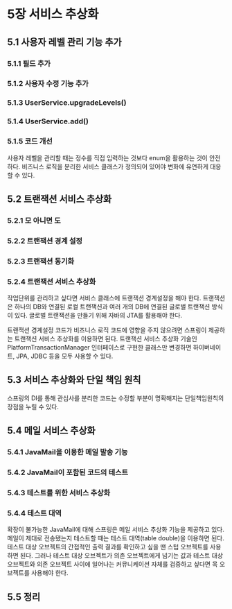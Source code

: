 # 5장 서비스 추상화
## 5.1 사용자 레벨 관리 기능 추가
### 5.1.1 필드 추가
### 5.1.2 사용자 수정 기능 추가
### 5.1.3 UserService.upgradeLevels()
### 5.1.4 UserService.add()
### 5.1.5 코드 개선

사용자 레벨을 관리할 때는 정수를 직접 입력하는 것보다 enum을 활용하는 것이 안전하다.
비즈니스 로직을 분리한 서비스 클래스가 정의되어 있어야 변화에 유연하게 대응할 수 있다.

## 5.2 트랜잭션 서비스 추상화
### 5.2.1 모 아니면 도
### 5.2.2 트랜잭션 경계 설정
### 5.2.3 트랜잭션 동기화
### 5.2.4 트랜잭션 서비스 추상화

작업단위를 관리하고 싶다면 서비스 클래스에 트랜잭션 경계설정을 해야 한다.
트랜잭션은 하나의 DB와 연결된 로컬 트랜잭션과 여러 개의 DB에 연결된 글로벌 트랜잭션 방식이 있다. 
글로벌 트랜잭션을 만들기 위해 자바의 JTA를 활용해야 한다.

트랜잭션 경계설정 코드가 비즈니스 로직 코드에 영향을 주지 않으려면 스프링이 제공하는 트랜잭션 서비스 추상화를 이용하면 된다.
트랜잭션 서비스 추상화 기술인 PlatformTransactionManager 인터페이스로 구현한 클래스만 변경하면 하이버네이트, JPA, JDBC 등을 모두 사용할 수 있다.

## 5.3 서비스 추상화와 단일 책임 원칙

스프링의 DI를 통해 관심사를 분리한 코드는 수정할 부분이 명확해지는 단일책임원칙의 장점을 누릴 수 있다.

## 5.4 메일 서비스 추상화
### 5.4.1 JavaMail을 이용한 메일 발송 기능
### 5.4.2 JavaMail이 포함된 코드의 테스트
### 5.4.3 테스트를 위한 서비스 추상화
### 5.4.4 테스트 대역

확장이 불가능한 JavaMail에 대해 스프링은 메일 서비스 추상화 기능을 제공하고 있다.
메일이 제대로 전송됐는지 테스트할 때는 테스트 대역(table double)을 이용하면 된다.
테스트 대상 오브젝트의 간접적인 출력 결과를 확인하고 싶을 땐 스텁 오브젝트를 사용하면 된다.
그러나 테스트 대상 오브젝트가 의존 오브젝트에게 넘기는 값과 테스트 대상 오브젝트와 의존 오브젝트 사이에 일어나는 커뮤니케이션 자체를 검증하고 싶다면 목 오브젝트를 사용해야 한다.

## 5.5 정리